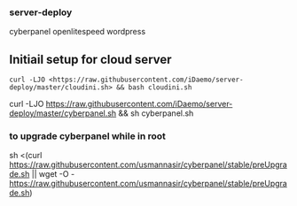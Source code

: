### server-deploy

cyberpanel openlitespeed wordpress

## Initiail setup for cloud server 

``````
curl -LJO <https://raw.githubusercontent.com/iDaemo/server-deploy/master/cloudini.sh> && bash cloudini.sh
```````

curl -LJO <https://raw.githubusercontent.com/iDaemo/server-deploy/master/cyberpanel.sh> && sh cyberpanel.sh

### to upgrade cyberpanel while in root

sh <(curl <https://raw.githubusercontent.com/usmannasir/cyberpanel/stable/preUpgrade.sh> || wget -O - <https://raw.githubusercontent.com/usmannasir/cyberpanel/stable/preUpgrade.sh>)
